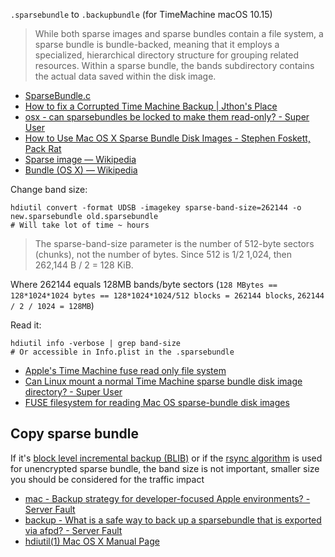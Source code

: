 `.sparsebundle` to `.backupbundle` (for TimeMachine macOS 10.15)

> While both sparse images and sparse bundles contain a file system, a sparse bundle is bundle-backed, meaning that it employs a specialized, hierarchical directory structure for grouping related resources. Within a sparse bundle, the bands subdirectory contains the actual data saved within the disk image. 

- [SparseBundle.c](http://opensource.apple.com//source/hfs/hfs-305.10.1/CopyHFSMeta/SparseBundle.c)
- [How to fix a Corrupted Time Machine Backup | Jthon's Place](http://blog.jthon.com/?p=31)
- [osx - can sparsebundles be locked to make them read-only? - Super User](http://superuser.com/questions/543388/can-sparsebundles-be-locked-to-make-them-read-only)
- [How to Use Mac OS X Sparse Bundle Disk Images - Stephen Foskett, Pack Rat](http://blog.fosketts.net/2015/07/22/how-to-use-mac-os-x-sparse-bundle-disk-images/)
- [Sparse image — Wikipedia](https://en.wikipedia.org/wiki/Sparse_image)
- [Bundle (OS X) — Wikipedia](https://en.wikipedia.org/wiki/Bundle_(OS_X))

Change band size:

	hdiutil convert -format UDSB -imagekey sparse-band-size=262144 -o new.sparsebundle old.sparsebundle
	# Will take lot of time ~ hours

> The sparse-band-size parameter is the number of 512-byte sectors (chunks), not the number of bytes. Since 512 is 1/2 1,024, then 262,144 B / 2 = 128 KiB.

Where 262144 equals 128MB bands/byte sectors (`128 MBytes == 128*1024*1024 bytes == 128*1024*1024/512 blocks = 262144 blocks`, `262144 / 2 / 1024 = 128MB`)

Read it:

	hdiutil info -verbose | grep band-size
	# Or accessible in Info.plist in the .sparsebundle

- [Apple's Time Machine fuse read only file system](https://github.com/abique/tmfs)
- [Can Linux mount a normal Time Machine sparse bundle disk image directory? - Super User](http://superuser.com/questions/306497/can-linux-mount-a-normal-time-machine-sparse-bundle-disk-image-directory)
- [FUSE filesystem for reading Mac OS sparse-bundle disk images](https://github.com/torarnv/sparsebundlefs)

## Copy sparse bundle

If it's [block level incremental backup (BLIB)](https://en.wikipedia.org/wiki/Incremental_backup#Block_level_incremental) or if the [rsync algorithm](https://en.wikipedia.org/wiki/Rsync#Algorithm) is used for unencrypted sparse bundle, the band size is not important, smaller size you should be considered for the traffic impact

- [mac - Backup strategy for developer-focused Apple environments? - Server Fault](http://serverfault.com/questions/575357/backup-strategy-for-developer-focused-apple-environments)
- [backup - What is a safe way to back up a sparsebundle that is exported via afpd? - Server Fault](http://serverfault.com/questions/594939/what-is-a-safe-way-to-back-up-a-sparsebundle-that-is-exported-via-afpd)
- [hdiutil(1) Mac OS X Manual Page](https://developer.apple.com/legacy/library/documentation/Darwin/Reference/ManPages/man1/hdiutil.1.html)